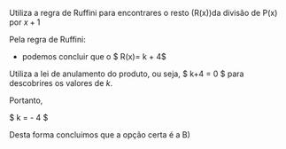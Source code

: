 Utiliza a regra de Ruffini para encontrares o resto (R(x))da divisão de P(x) por $x+1$

Pela regra de Ruffini: 

 - podemos concluir que o $ R(x)= k + 4$

 Utiliza a lei de anulamento do produto, ou seja, $ k+4 = 0 $ para descobrires os valores de $k$.

 Portanto, 

$ k = - 4 $

Desta forma concluimos que a opção certa é a B)
